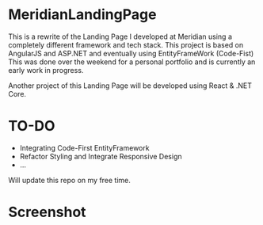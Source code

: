 # MeridianLandingPage

This is a rewrite of the Landing Page I developed at Meridian using a completely different framework and tech stack.
This project is based on AngularJS and ASP.NET and eventually using EntityFrameWork (Code-Fist)
This was done over the weekend for a personal portfolio and is currently an early work in progress.

Another project of this Landing Page will be developed using React & .NET Core.

# TO-DO
- Integrating Code-First EntityFramework
- Refactor Styling and Integrate Responsive Design
- ...

Will update this repo on my free time.


# Screenshot
